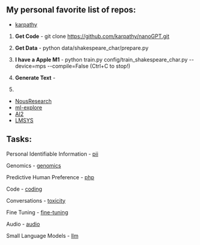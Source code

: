 ## My personal favorite list of repos:

- [karpathy](https://github.com/karpathy)

1. **Get Code** - git clone https://github.com/karpathy/nanoGPT.git
2. **Get Data** - python data/shakespeare_char/prepare.py
3. **I have a Apple M1** - python train.py config/train_shakespeare_char.py --device=mps --compile=False (Ctrl+C to stop!)
4. **Generate Text** - 
   
5. 

- [NousResearch](https://github.com/orgs/NousResearch/repositories)
- [ml-explore](https://github.com/ml-explore)
- [AI2](https://github.com/allenai/open-instruct?tab=readme-ov-file)
- [LMSYS](https://github.com/lm-sys)

## Tasks:  

Personal Identifiable Information - [pii](pii)

Genomics - [genomics](genomics)

Predictive Human Preference - [php](php)

Code - [coding](coding)

Conversations - [toxicity](toxicity)

Fine Tuning - [fine-tuning](fine-tuning)

Audio - [audio](audio)

Small Language Models - [llm](llm)



